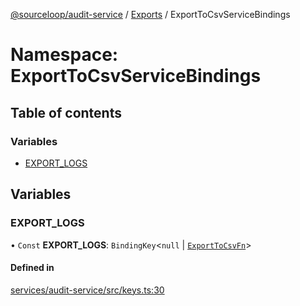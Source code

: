 [@sourceloop/audit-service](../README.md) / [Exports](../modules.md) / ExportToCsvServiceBindings

# Namespace: ExportToCsvServiceBindings

## Table of contents

### Variables

- [EXPORT\_LOGS](ExportToCsvServiceBindings.md#export_logs)

## Variables

### EXPORT\_LOGS

• `Const` **EXPORT\_LOGS**: `BindingKey`<``null`` \| [`ExportToCsvFn`](../modules.md#exporttocsvfn)\>

#### Defined in

[services/audit-service/src/keys.ts:30](https://github.com/sourcefuse/loopback4-microservice-catalog/blob/53060ad88/services/audit-service/src/keys.ts#L30)
